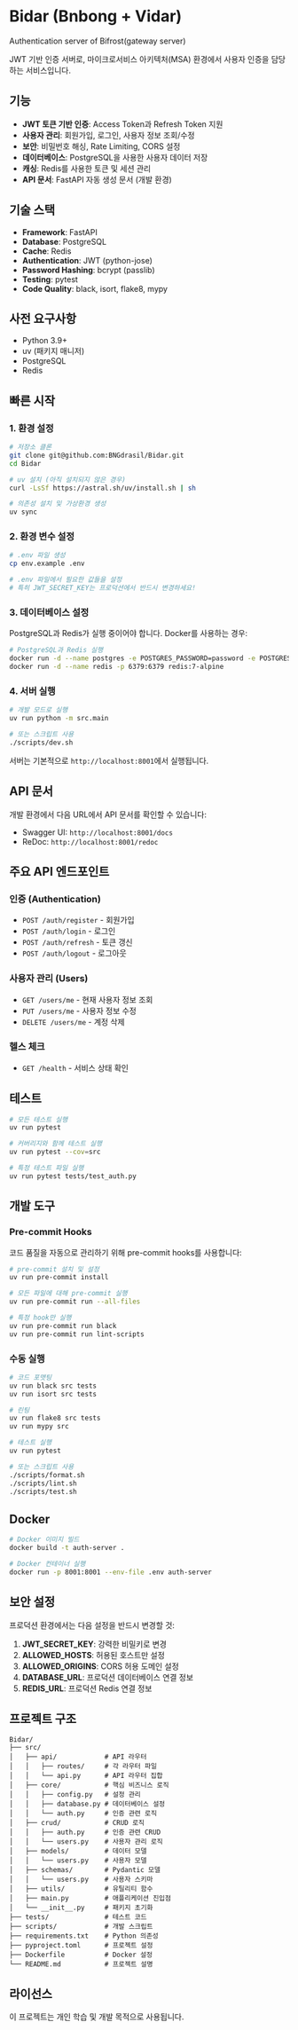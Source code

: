 # Bidar (Bnbong + Vidar)

Authentication server of Bifrost(gateway server)

JWT 기반 인증 서버로, 마이크로서비스 아키텍처(MSA) 환경에서 사용자 인증을 담당하는 서비스입니다.

## 기능

- **JWT 토큰 기반 인증**: Access Token과 Refresh Token 지원
- **사용자 관리**: 회원가입, 로그인, 사용자 정보 조회/수정
- **보안**: 비밀번호 해싱, Rate Limiting, CORS 설정
- **데이터베이스**: PostgreSQL을 사용한 사용자 데이터 저장
- **캐싱**: Redis를 사용한 토큰 및 세션 관리
- **API 문서**: FastAPI 자동 생성 문서 (개발 환경)

## 기술 스택

- **Framework**: FastAPI
- **Database**: PostgreSQL
- **Cache**: Redis
- **Authentication**: JWT (python-jose)
- **Password Hashing**: bcrypt (passlib)
- **Testing**: pytest
- **Code Quality**: black, isort, flake8, mypy

## 사전 요구사항

- Python 3.9+
- uv (패키지 매니저)
- PostgreSQL
- Redis

## 빠른 시작

### 1. 환경 설정

```bash
# 저장소 클론
git clone git@github.com:BNGdrasil/Bidar.git
cd Bidar

# uv 설치 (아직 설치되지 않은 경우)
curl -LsSf https://astral.sh/uv/install.sh | sh

# 의존성 설치 및 가상환경 생성
uv sync
```

### 2. 환경 변수 설정

```bash
# .env 파일 생성
cp env.example .env

# .env 파일에서 필요한 값들을 설정
# 특히 JWT_SECRET_KEY는 프로덕션에서 반드시 변경하세요!
```

### 3. 데이터베이스 설정

PostgreSQL과 Redis가 실행 중이어야 합니다. Docker를 사용하는 경우:

```bash
# PostgreSQL과 Redis 실행
docker run -d --name postgres -e POSTGRES_PASSWORD=password -e POSTGRES_DB=bnbong -p 5432:5432 postgres:15
docker run -d --name redis -p 6379:6379 redis:7-alpine
```

### 4. 서버 실행

```bash
# 개발 모드로 실행
uv run python -m src.main

# 또는 스크립트 사용
./scripts/dev.sh
```

서버는 기본적으로 `http://localhost:8001`에서 실행됩니다.

## API 문서

개발 환경에서 다음 URL에서 API 문서를 확인할 수 있습니다:
- Swagger UI: `http://localhost:8001/docs`
- ReDoc: `http://localhost:8001/redoc`

## 주요 API 엔드포인트

### 인증 (Authentication)

- `POST /auth/register` - 회원가입
- `POST /auth/login` - 로그인
- `POST /auth/refresh` - 토큰 갱신
- `POST /auth/logout` - 로그아웃

### 사용자 관리 (Users)

- `GET /users/me` - 현재 사용자 정보 조회
- `PUT /users/me` - 사용자 정보 수정
- `DELETE /users/me` - 계정 삭제

### 헬스 체크

- `GET /health` - 서비스 상태 확인

## 테스트

```bash
# 모든 테스트 실행
uv run pytest

# 커버리지와 함께 테스트 실행
uv run pytest --cov=src

# 특정 테스트 파일 실행
uv run pytest tests/test_auth.py
```

## 개발 도구

### Pre-commit Hooks

코드 품질을 자동으로 관리하기 위해 pre-commit hooks를 사용합니다:

```bash
# pre-commit 설치 및 설정
uv run pre-commit install

# 모든 파일에 대해 pre-commit 실행
uv run pre-commit run --all-files

# 특정 hook만 실행
uv run pre-commit run black
uv run pre-commit run lint-scripts
```

### 수동 실행

```bash
# 코드 포맷팅
uv run black src tests
uv run isort src tests

# 린팅
uv run flake8 src tests
uv run mypy src

# 테스트 실행
uv run pytest

# 또는 스크립트 사용
./scripts/format.sh
./scripts/lint.sh
./scripts/test.sh
```

## Docker

```bash
# Docker 이미지 빌드
docker build -t auth-server .

# Docker 컨테이너 실행
docker run -p 8001:8001 --env-file .env auth-server
```

## 보안 설정

프로덕션 환경에서는 다음 설정을 반드시 변경할 것:

1. **JWT_SECRET_KEY**: 강력한 비밀키로 변경
2. **ALLOWED_HOSTS**: 허용된 호스트만 설정
3. **ALLOWED_ORIGINS**: CORS 허용 도메인 설정
4. **DATABASE_URL**: 프로덕션 데이터베이스 연결 정보
5. **REDIS_URL**: 프로덕션 Redis 연결 정보

## 프로젝트 구조

```
Bidar/
├── src/
│   ├── api/            # API 라우터
│   │   ├── routes/     # 각 라우터 파일
│   │   └── api.py      # API 라우터 집합
│   ├── core/           # 핵심 비즈니스 로직
│   │   ├── config.py   # 설정 관리
│   │   ├── database.py # 데이터베이스 설정
│   │   └── auth.py     # 인증 관련 로직
│   ├── crud/           # CRUD 로직
│   │   ├── auth.py     # 인증 관련 CRUD
│   │   └── users.py    # 사용자 관리 로직
│   ├── models/         # 데이터 모델
│   │   └── users.py    # 사용자 모델
│   ├── schemas/        # Pydantic 모델
│   │   └── users.py    # 사용자 스키마
│   ├── utils/          # 유틸리티 함수
│   ├── main.py         # 애플리케이션 진입점
│   └── __init__.py     # 패키지 초기화
├── tests/              # 테스트 코드
├── scripts/            # 개발 스크립트
├── requirements.txt    # Python 의존성
├── pyproject.toml      # 프로젝트 설정
├── Dockerfile          # Docker 설정
└── README.md           # 프로젝트 설명
```

## 라이선스

이 프로젝트는 개인 학습 및 개발 목적으로 사용됩니다.
